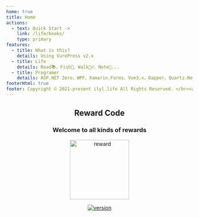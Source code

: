 ```yaml
---
home: true
title: Home
actions:
  - text: Quick Start ->
    link: /life/books/
    type: primary
features:
  - title: What is this?
    details: Using VurePress v2.x
  - title: Life
    details: Read📚、Fish🎣、Walk🚶‍♂️、Note📝...
  - title: Programer
    details: ASP.NET Zero、WPF、Xamarin.Forms、Vue3.x、Dapper、Quartz.Net、Markdown...
footerHtml: true
footer: Copyright © 2021-present ilyl.life All Rights Reserved. </br><a href="http://beian.miit.gov.cn" target="_blank">苏ICP备2021053735号-1</a>&nbsp;&nbsp;<img  src="备案图标.png" alt="公网备案"/>&nbsp;&nbsp;<a href="http://www.beian.gov.cn/portal/registerSystemInfo?recordcode=32118302000302" target="_blank">苏公网安备32118302000302号</a> 
---
```


<div style="text-align:center;">

## Reward Code

### Welcome to all kinds of  rewards

<img width="160" height="160" :src="$withBase('/images/reward.png')" alt="reward"/>

[![version](https://badgen.net/github/last-commit/Ly2JR/blog/main)](https://ilyl.life/)
</div>
